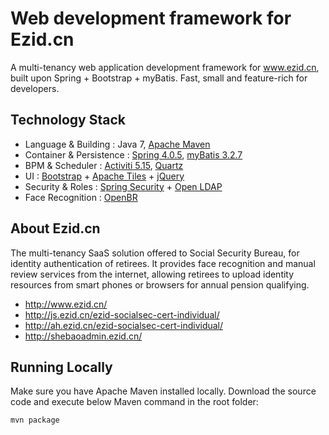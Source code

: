 
# Web development framework for Ezid.cn

A multi-tenancy web application development framework for www.ezid.cn, built upon Spring + Bootstrap + myBatis. Fast, small and feature-rich for developers.

## Technology Stack

- Language & Building : Java 7, [Apache Maven](http://maven.apache.org/)
- Container & Persistence : [Spring 4.0.5](http://spring.io/), [myBatis 3.2.7](https://github.com/mybatis/)
- BPM & Scheduler : [Activiti 5.15](https://www.activiti.org/), [Quartz](http://www.quartz-scheduler.org/)
- UI : [Bootstrap](http://getbootstrap.com/2.3.2/) + [Apache Tiles](http://tiles.apache.org/) + [jQuery](https://jquery.com/)
- Security & Roles : [Spring Security](http://projects.spring.io/spring-security/) + [Open LDAP](http://www.openldap.org/)
- Face Recognition : [OpenBR](http://openbiometrics.org/)

## About Ezid.cn

The multi-tenancy SaaS solution offered to Social Security Bureau, for identity authentication of retirees. It provides face recognition and manual review services from the internet, allowing retirees to upload identity resources from smart phones or browsers for annual pension qualifying.

- http://www.ezid.cn/
- http://js.ezid.cn/ezid-socialsec-cert-individual/
- http://ah.ezid.cn/ezid-socialsec-cert-individual/
- http://shebaoadmin.ezid.cn/

## Running Locally

Make sure you have Apache Maven installed locally. Download the source code and execute below Maven command in the root folder:

```
mvn package

```
